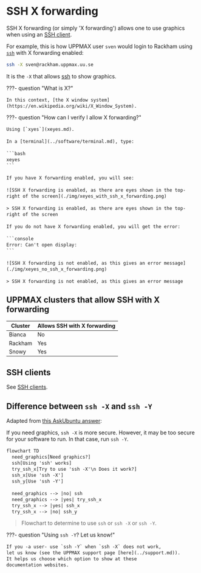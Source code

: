 # SSH X forwarding

SSH X forwarding (or simply 'X forwarding')
allows one to use graphics when using an [SSH client](ssh_client.md).

For example, this is how UPPMAX user `sven` would login
to Rackham using [`ssh`](ssh.md) with X forwarding enabled:

```bash
ssh -X sven@rackham.uppmax.uu.se
```

It is the `-X` that allows [ssh](ssh.md) to show graphics.

???- question "What is X?"

    In this context, [the X window system](https://en.wikipedia.org/wiki/X_Window_System).

???- question "How can I verify I allow X forwarding?"

    Using [`xyes`](xeyes.md).

    In a [terminal](../software/terminal.md), type:

    ```bash
    xeyes
    ```

    If you have X forwarding enabled, you will see:

    ![SSH X forwarding is enabled, as there are eyes shown in the top-right of the screen](./img/xeyes_with_ssh_x_forwarding.png)

    > SSH X forwarding is enabled, as there are eyes shown in the top-right of the screen

    If you do not have X forwarding enabled, you will get the error:

    ```console
    Error: Can't open display:
    ```

    ![SSH X forwarding is not enabled, as this gives an error message](./img/xeyes_no_ssh_x_forwarding.png)

    > SSH X forwarding is not enabled, as this gives an error message

## UPPMAX clusters that allow SSH with X forwarding

Cluster|Allows SSH with X forwarding
-------|----------------------------
Bianca |No
Rackham|Yes
Snowy  |Yes

## SSH clients

See [SSH clients](../software/ssh_client.md).

## Difference between `ssh -X` and `ssh -Y`

Adapted from [this AskUbuntu answer](https://askubuntu.com/a/35518):

If you need graphics, `ssh -X` is more secure.
However, it may be too secure for your software to run.
In that case, run `ssh -Y`.

```mermaid
flowchart TD
  need_graphics[Need graphics?]
  ssh[Using 'ssh' works]
  try_ssh_x[Try to use 'ssh -X'\n Does it work?]
  ssh_x[Use 'ssh -X']
  ssh_y[Use 'ssh -Y']

  need_graphics --> |no| ssh
  need_graphics --> |yes| try_ssh_x
  try_ssh_x --> |yes| ssh_x
  try_ssh_x --> |no| ssh_y
```

> Flowchart to determine to use `ssh` or `ssh -X` or `ssh -Y`.

???- question "Using `ssh -Y`? Let us know!"

    If you -a user- use `ssh -Y` when `ssh -X` does not work,
    let us know (see the UPPMAX support page [here](../support.md)).
    It helps us choose which option to show at these
    documentation websites.
